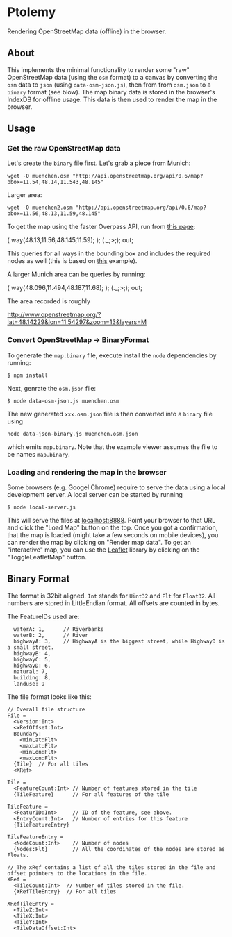 # Ptolemy

Rendering OpenStreetMap data (offline) in the browser.

## About

This implements the minimal functionality to render some "raw" OpenStreetMap data (using the `osm` format) to a canvas by converting the `osm` data to `json` (using `data-osm-json.js`), then from from `osm.json` to a `binary` format (see blow). The map binary data is stored in the browser's IndexDB for offline usage. This data is then used to render the map in the browser.

## Usage

### Get the raw OpenStreetMap data

Let's create the `binary` file first. Let's grab a piece from Munich:

```
wget -O muenchen.osm "http://api.openstreetmap.org/api/0.6/map?bbox=11.54,48.14,11.543,48.145"
```

Larger area:

```
wget -O muenchen2.osm "http://api.openstreetmap.org/api/0.6/map?bbox=11.56,48.13,11.59,48.145"
```

To get the map using the faster Overpass API, run from [this page](http://overpass-api.de/query_form.html):

  (
    way(48.13,11.56,48.145,11.59);
  );
  (._;>;);
  out;

This queries for all ways in the bounding box and includes the required nodes as well (this is based on [this](http://wiki.openstreetmap.org/wiki/Overpass_API/Language_Guide#All_kind_of_objects) example).

A larger Munich area can be queries by running:

  (
    way(48.096,11.494,48.187,11.68);
  );
  (._;>;);
  out;

The area recorded is roughly

  http://www.openstreetmap.org/?lat=48.14229&lon=11.54297&zoom=13&layers=M

### Convert OpenStreetMap -> BinaryFormat

To generate the `map.binary` file, execute install the `node` dependencies by running:

```
$ npm install
```

Next, genrate the `osm.json` file:

```
$ node data-osm-json.js muenchen.osm
```

The new generated `xxx.osm.json` file is then converted into a `binary` file using

```
node data-json-binary.js muenchen.osm.json
```

which emits `map.binary`. Note that the example viewer assumes the file to be names `map.binary`.

### Loading and rendering the map in the browser

Some browsers (e.g. Googel Chrome) require to serve the data using a local development server. A local server can be started by running

```
$ node local-server.js
```

This will serve the files at [localhost:8888](http://localhost:8888). Point your browser to that URL and click the "Load Map" button on the top. Once you got a confirmation, that the map is loaded (might take a few seconds on mobile devices), you can render the map by clicking on "Render map data". To get an "interactive" map, you can use the [Leaflet](http://leafletjs.com/) library by clicking on the "ToggleLeafletMap" button.

## Binary Format

The format is 32bit aligned. `Int` stands for `Uint32` and `Flt` for `Float32`. All numbers are stored in LittleEndian format. All offsets are counted in bytes.

The FeatureIDs used are:

```
  waterA: 1,      // Riverbanks
  waterB: 2,      // River
  highwayA: 3,    // HighwayA is the biggest street, while HighwayD is a small street.
  highwayB: 4,
  highwayC: 5,
  highwayD: 6,
  natural: 7,
  building: 8,
  landuse: 9
```

The file format looks like this:

```
// Overall file structure
File =
  <Version:Int>
  <xRefOffset:Int>
  Boundary:
    <minLat:Flt>
    <maxLat:Flt>
    <minLon:Flt>
    <maxLon:Flt>
  {Tile}  // For all tiles
  <XRef>

Tile =
  <FeatureCount:Int> // Number of features stored in the tile
  {TileFeature}      // For all features of the tile

TileFeature =
  <FeaturID:Int>     // ID of the feature, see above.
  <EntryCount:Int>   // Number of entries for this feature
  {TileFeatureEntry}

TileFeatureEntry =
  <NodeCount:Int>    // Number of nodes
  {Nodes:Flt}        // All the coordinates of the nodes are stored as Floats.

// The xRef contains a list of all the tiles stored in the file and offset pointers to the locations in the file.
XRef =
  <TileCount:Int>  // Number of tiles stored in the file.
  {XRefTileEntry}  // For all tiles

XRefTileEntry =
  <TileZ:Int>
  <TileX:Int>
  <TileY:Int>
  <TileDataOffset:Int>
```
